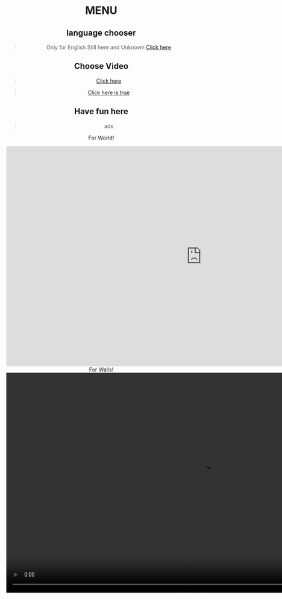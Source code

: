 <div><center>

# MENU

## language chooser

>Only for English Still here and Unknown [Click here](https://w7xg.github.io/video/SS-AA/index.html)<br/>

## Choose Video

>[Click here](https://w7xg.github.io/video/markdown/index.html)<br/>

>[Click here is true](https://w7xg.github.io/video/markdown_index/index.html)<br/>

## Have fun here

>ads<br/>

For World!<br/>
<iframe width="1036" height="583" src="https://www.youtube.com/embed/yyqU_8mn6N8" frameborder="0" allow="accelerometer; autoplay; encrypted-media; gyroscope; picture-in-picture" allowfullscreen></iframe><br/>
For Walls!<br/>
<video src="Videos/Walls/ads.mp4" controls="" width="1036" height="583"></video><br/>
</center>
</div>
<!--end-->
